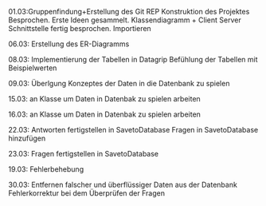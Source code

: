 01.03:Gruppenfindung+Erstellung des Git REP
Konstruktion des Projektes Besprochen.
Erste Ideen gesammelt. Klassendiagramm + Client Server Schnittstelle fertig besprochen.
Importieren

06.03: Erstellung des ER-Diagramms

08.03: Implementierung der Tabellen in Datagrip
Befühlung der Tabellen mit Beispielwerten

09.03: Überlgung Konzeptes der Daten in die Datenbank zu spielen

15.03: an Klasse um Daten in Datenbak zu spielen arbeiten

16.03: an Klasse um Daten in Datenbak zu spielen arbeiten

22.03: Antworten fertigstellen in SavetoDatabase 
        Fragen in SavetoDatabase hinzufügen

23.03: Fragen fertigstellen in SavetoDatabase

19.03: Fehlerbehebung

30.03: Entfernen falscher und überflüssiger Daten aus der Datenbank
Fehlerkorrektur bei dem Überprüfen der Fragen